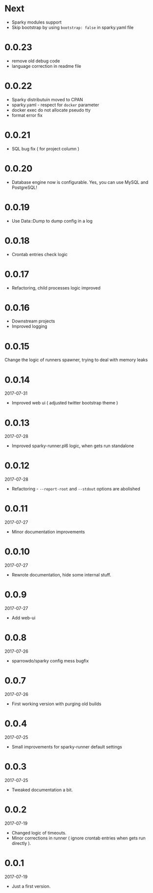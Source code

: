 # Next

- Sparky modules support
- Skip bootstrap by using `bootstrap: false` in sparky.yaml file

# 0.0.23

- remove old debug code 
- language correction in readme file

# 0.0.22

* Sparky distributuin moved to CPAN
* sparky.yaml - respect for `docker` parameter
* docker exec do not allocate pseudo tty
* format error fix

# 0.0.21

* SQL bug fix ( for project column )

# 0.0.20

* Database engine now is configurable. Yes, you can use MySQL and PostgreSQL!

# 0.0.19

* Use Data::Dump to dump config in a log

# 0.0.18

* Crontab entries check logic 

# 0.0.17

* Refactoring, child processes logic improved 

# 0.0.16

* Downstream projects
* Improved logging

# 0.0.15

Change the logic of runners spawner, trying to deal with memory leaks 

# 0.0.14

2017-07-31

* Improved web ui ( adjusted twitter bootstrap theme )

# 0.0.13

2017-07-28

* Improved sparky-runner.pl6 logic, when gets run standalone

# 0.0.12

2017-07-28

* Refactoring - `--report-root` and `--stdout` options are abolished

# 0.0.11

2017-07-27

* Minor documentation improvements

# 0.0.10

2017-07-27

* Rewrote documentation, hide some internal stuff.

# 0.0.9

2017-07-27

* Add web-ui

# 0.0.8

2017-07-26

* sparrowdo/sparky config mess bugfix 

# 0.0.7

2017-07-26

* First working version with purging old builds

# 0.0.4

2017-07-25

* Small improvements for sparky-runner default settings

# 0.0.3

2017-07-25

* Tweaked documentation a bit.

# 0.0.2

2017-07-19

* Changed logic of timeouts.
* Minor corrections in runner ( ignore crontab entries when gets run directly ).

# 0.0.1

2017-07-19

* Just a first version.
